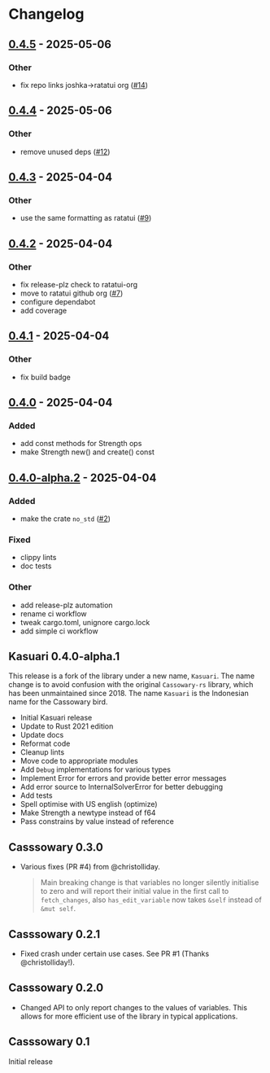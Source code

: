 # Changelog

## [0.4.5](https://github.com/ratatui/kasuari/compare/v0.4.4...v0.4.5) - 2025-05-06

### Other

- fix repo links joshka->ratatui org ([#14](https://github.com/ratatui/kasuari/pull/14))

## [0.4.4](https://github.com/ratatui/kasuari/compare/v0.4.3...v0.4.4) - 2025-05-06

### Other

- remove unused deps ([#12](https://github.com/ratatui/kasuari/pull/12))

## [0.4.3](https://github.com/ratatui/kasuari/compare/v0.4.2...v0.4.3) - 2025-04-04

### Other

- use the same formatting as ratatui ([#9](https://github.com/ratatui/kasuari/pull/9))

## [0.4.2](https://github.com/ratatui/kasuari/compare/v0.4.1...v0.4.2) - 2025-04-04

### Other

- fix release-plz check to ratatui-org
- move to ratatui github org ([#7](https://github.com/ratatui/kasuari/pull/7))
- configure dependabot
- add coverage

## [0.4.1](https://github.com/ratatui/kasuari/compare/v0.4.0...v0.4.1) - 2025-04-04

### Other

- fix build badge

## [0.4.0](https://github.com/ratatui/kasuari/compare/v0.4.0-alpha.2...v0.4.0) - 2025-04-04

### Added

- add const methods for Strength ops
- make Strength new() and create() const

## [0.4.0-alpha.2](https://github.com/ratatui/kasuari/compare/v0.4.0-alpha.1...v0.4.0-alpha.2) - 2025-04-04

### Added

- make the crate `no_std` ([#2](https://github.com/ratatui/kasuari/pull/2))

### Fixed

- clippy lints
- doc tests

### Other

- add release-plz automation
- rename ci workflow
- tweak cargo.toml, unignore cargo.lock
- add simple ci workflow

## Kasuari 0.4.0-alpha.1

This release is a fork of the library under a new name, `Kasuari`. The name change is to avoid confusion
with the original `Cassowary-rs` library, which has been unmaintained since 2018. The name `Kasuari` is
the Indonesian name for the Cassowary bird.

- Initial Kasuari release
- Update to Rust 2021 edition
- Update docs
- Reformat code
- Cleanup lints
- Move code to appropriate modules
- Add `Debug` implementations for various types
- Implement Error for errors and provide better error messages
- Add error source to InternalSolverError for better debugging
- Add tests
- Spell optimise with US english (optimize)
- Make Strength a newtype instead of f64
- Pass constrains by value instead of reference

## Casssowary 0.3.0

- Various fixes (PR #4) from @christolliday.
  > Main breaking change is that variables no longer silently initialise to zero and will report
  their initial value in the first call to `fetch_changes`, also `has_edit_variable` now takes
  `&self` instead of `&mut self`.

## Casssowary 0.2.1

- Fixed crash under certain use cases. See PR #1 (Thanks @christolliday!).

## Casssowary 0.2.0

- Changed API to only report changes to the values of variables. This allows for more efficient use
  of the library in typical applications.

## Casssowary  0.1

Initial release
